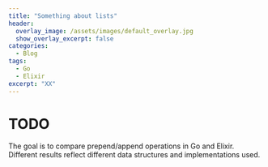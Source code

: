 ```yaml
---
title: "Something about lists"
header:
  overlay_image: /assets/images/default_overlay.jpg
  show_overlay_excerpt: false
categories:
  - Blog
tags:
  - Go
  - Elixir
excerpt: "XX"
---
```


# TODO

The goal is to compare prepend/append operations in Go and Elixir. Different results reflect different data structures and implementations used.

